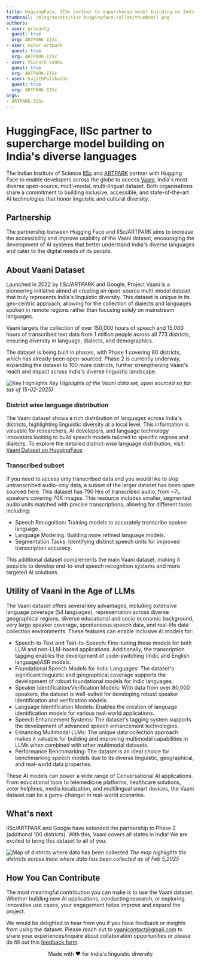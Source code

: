 ```yaml
---
title: HuggingFace, IISc partner to supercharge model building on India's diverse languages
thumbnail: /blog/assets/iisc-huggingface-collab/thumbnail.png
authors:
- user: prasantg
  guest: true
  org: ARTPARK-IISc
- user: nihar-artpark
  guest: true
  org: ARTPARK-IISc
- user: Visruth-sanka
  guest: true
  org: ARTPARK-IISc
- user: SujithPulikodan
  guest: true
  org: ARTPARK-IISc
orgs:
- ARTPARK-IISc
---
```

# HuggingFace, IISc partner to supercharge model building on India's diverse languages

The Indian Institute of Science [IISc](https://iisc.ac.in/) and [ARTPARK](https://artpark.in/)  partner with Hugging Face to enable developers across the globe to access [Vaani](https://vaani.iisc.ac.in/), India's most diverse open-source, multi-modal, multi-lingual dataset. Both organisations share a commitment to building inclusive, accessible, and state-of-the-art AI technologies that honor linguistic and cultural diversity.

## Partnership

The partnership between Hugging Face and IISc/ARTPARK aims to increase the accessibility and improve usability of the Vaani dataset, encouraging the development of AI systems that better understand India's diverse languages and cater to the digital needs of its people.

## About Vaani Dataset

Launched in 2022 by IISc/ARTPARK and Google, Project Vaani is a pioneering initiative aimed at creating an open-source multi-modal dataset that truly represents India's linguistic diversity. This dataset is unique in its geo-centric approach, allowing for the collection of dialects and languages spoken in remote regions rather than focusing solely on mainstream languages.

Vaani targets the collection of over 150,000 hours of speech and 15,000 hours of transcribed text data from 1 million people across all 773 districts, ensuring diversity in language, dialects, and demographics.

The dataset is being built in phases, with Phase 1 covering 80 districts, which has already been open-sourced. Phase 2 is currently underway, expanding the dataset to 100 more districts, further strengthening Vaani's reach and impact across India's diverse linguistic landscape.

![Key Highlights](https://huggingface.co/datasets/huggingface/documentation-images/resolve/main/blog/iisc-huggingface-collab/Vaani_Dataset_summary.png)
*Key Highlights of the Vaani data set, open sourced so far: (as of 15-02-2025)*

### District wise language distribution

The Vaani dataset shows a rich distribution of languages across India's districts, highlighting linguistic diversity at a local level. This information is valuable for researchers, AI developers, and language technology innovators looking to build speech models tailored to specific regions and dialects. To explore the detailed district-wise language distribution, visit: [Vaani Dataset on HuggingFace](https://huggingface.co/datasets/ARTPARK-IISc/Vaani)

### Transcribed subset

If you need to access only transcribed data and you would like to skip untranscribed audio-only data, a subset of the larger dataset has been open sourced here. This dataset has 790 Hrs of transcribed audio, from ~7L speakers covering 70K images. This resource includes smaller, segmented audio units matched with precise transcriptions, allowing for different tasks including:

* Speech Recognition: Training models to accurately transcribe spoken language.
* Language Modeling: Building more refined language models.
* Segmentation Tasks: Identifying distinct speech units for improved transcription accuracy.

This additional dataset complements the main Vaani dataset, making it possible to develop end-to-end speech recognition systems and more targeted AI solutions.

## Utility of Vaani in the Age of LLMs

The Vaani dataset offers several key advantages, including extensive language coverage (54  languages), representation across diverse geographical regions, diverse educational and socio economic background, very large speaker coverage, spontaneous speech data, and real-life data collection environments. These features can enable inclusive AI models for:

* Speech-to-Text and Text-to-Speech: Fine-tuning these models for both LLM and non-LLM-based applications. Additionally, the transcription tagging enables the development of code-switching (Indic and English language)ASR models.
* Foundational Speech Models for Indic Languages: The dataset's significant linguistic and geographical coverage supports the development of robust foundational models for Indic languages.
* Speaker Identification/Verification Models: With data from over 80,000 speakers, the dataset is well-suited for developing robust speaker identification and verification models.
* Language Identification Models: Enables the creation of language identification models for various real-world applications.
* Speech Enhancement Systems: The dataset's tagging system supports the development of advanced speech enhancement technologies.
* Enhancing Multimodal LLMs: The unique data collection approach makes it valuable for building and improving multimodal capabilities in LLMs when combined with other multimodal datasets.
* Performance Benchmarking: The dataset is an ideal choice for benchmarking speech models due to its diverse linguistic, geographical, and real-world data properties.

These AI models can power a wide range of Conversational AI applications. From educational tools to telemedicine platforms, healthcare solutions, voter helplines, media localization, and multilingual smart devices, the Vaani dataset can be a game-changer in real-world scenarios.

## What's next

IISc/ARTPARK and Google have extended the partnership to Phase 2 (additional 100 districts). With this, Vaani covers all states in India! We are excited to bring this dataset to all of you.  

![Map of districts where data has been collected](https://huggingface.co/datasets/huggingface/documentation-images/resolve/main/blog/iisc-huggingface-collab/district_map.png)
*The map highlights the districts across India where data has been collected as of Feb 5,2025*

## How You Can Contribute

The most meaningful contribution you can make is to use the Vaani dataset. Whether building new AI applications, conducting research, or exploring innovative use cases, your engagement helps improve and expand the project.

We would be delighted to hear from you if you have feedback or insights from using the dataset. Please reach out to vaanicontact@gmail.com to share your experiences/inquire about collaboration opportunities or please do fill out this [feedback form](https://docs.google.com/forms/d/e/1FAIpQLSdJ_oMoafkVabj0vgfbTsmECyFFQmbVy3b18NOsxUhYVJKeDQ/viewform).

<p align="center">
Made with ❤️ for India's linguistic diversity
</p>
